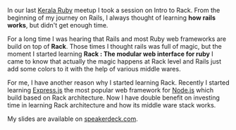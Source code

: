 <!--


---
 "Slides : Introduction to Rack"
excerpt: "Slides : Introduction to Rack"
date: 2014-12-30 00:00:00 IST
updated: 2014-12-30 00:00:00 IST
categories: slides, talks
---

-->
<!DOCTYPE html>
<html>

<head>
  <title>basic-git-workflow</title>
  <meta charset="utf-8">
  <meta name="viewport" content="width=device-width, initial-scale=1.0">


  <link rel="stylesheet" href="./css/bootstrap.css">
  <link rel="stylesheet" href="./css/bootstrap.grid.css">
  <link rel="stylesheet" href="./css/bootstrap.min.css">
  <link rel="stylesheet" href="./css/bootstrap-reboot.min.css">
  <link rel="stylesheet" href="./css/bootstrap.css.map">
  <link rel="stylesheet" href="./css/blog-home.css">
  <link rel="stylesheet" href="./css/prism.css">
  <script async defer src="./css/prism.js"></script>
</head>
<!--------------------------------------------------------------------------------------------------->
<!--------------------------------------------------------------------------------------------------->
<!--------------------------------------------------------------------------------------------------->
<!--------------------------------------------------------------------------------------------------->
<!--------------------------------------------------------------------------------------------------->




<body>

In our last [Kerala Ruby](http://krug.github.io/) meetup I took a session on Intro to Rack. From the beginning of my journey on Rails, I always thought of learning **how rails works**, but didn't get enough time.

For a long time I was hearing that Rails and most Ruby web frameworks are build on top of **Rack**. Those times I thought rails was full of magic, but the moment I started learning **Rack : The modular web interface for ruby** I came to know that actually the magic happens at Rack level and Rails just add some colors to it with the help of various middle wares.

For me, I have another reason why I started learning Rack. Recently I started learning [Express.js](http://expressjs.com/) the most popular web framework for [Node.js](http://nodejs.org) which build based on Rack architecture. Now I have double benefit on investing time in learning Rack architecture and how its middle ware stack works.

My slides are available on [speakerdeck.com](https://speakerdeck.com/revathskumar/rack).

<script async class="speakerdeck-embed" data-id="879a29d039940132ebce560aad5ce8df" data-ratio="1.29456384323641" src="//speakerdeck.com/assets/embed.js"></script>
